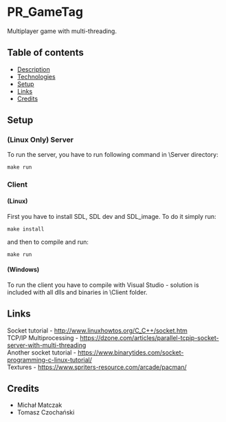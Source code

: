 # PR_GameTag
Multiplayer game with multi-threading.

## Table of contents
* [Description](#description)
* [Technologies](#technologies)
* [Setup](#setup)
* [Links](#links)
* [Credits](#credits)

## Setup
### (Linux Only) Server
To run the server, you have to run following command in \Server directory:
```
make run
```
### Client
#### (Linux)
First you have to install SDL, SDL dev and SDL_image. To do it simply run:
```
make install
```
and then to compile and run:
```
make run
```
#### (Windows)
To run the client you have to compile with Visual Studio - solution is included with all dlls and binaries in \Client folder.

## Links
Socket tutorial - http://www.linuxhowtos.org/C_C++/socket.htm <br>
TCP/IP Multiprocessing - https://dzone.com/articles/parallel-tcpip-socket-server-with-multi-threading <br>
Another socket tutorial - https://www.binarytides.com/socket-programming-c-linux-tutorial/ <br>
Textures - https://www.spriters-resource.com/arcade/pacman/<br>

## Credits
- Michał Matczak
- Tomasz Czochański
